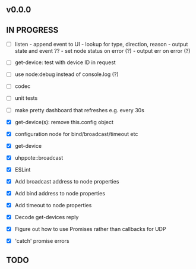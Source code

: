 ## v0.0.0

## IN PROGRESS

- [ ] listen
      - append event to UI
      - lookup for type, direction, reason
      - output state and event ??
      - set node status on error (?)
      - output err on error (?)
- [ ] get-device: test with device ID in request
- [ ] use node:debug instead of console.log (?)
- [ ] codec
- [ ] unit tests
- [ ] make pretty dashboard that refreshes e.g. every 30s

- [x] get-device(s): remove this.config object
- [x] configuration node for bind/broadcast/timeout etc
- [x] get-device
- [x] uhppote::broadcast
- [x] ESLint
- [x] Add broadcast address to node properties
- [x] Add bind address to node properties
- [x] Add timeout to node properties
- [x] Decode get-devices reply
- [x] Figure out how to use Promises rather than callbacks for UDP
- [x] 'catch' promise errors

## TODO


